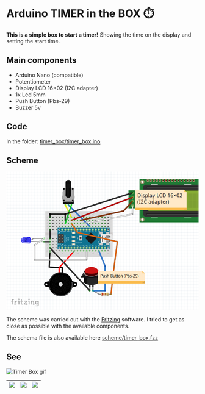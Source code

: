 # Arduino TIMER in the BOX :stopwatch:

**This is a simple box to start a timer!** Showing the time on the display and setting the start time.

## Main components
* Arduino Nano (compatible)
* Potentiometer
* Display LCD 16×02 (I2C adapter)
* 1x Led 5mm
* Push Button (Pbs-29)
* Buzzer 5v


## Code
In the folder: [timer_box/timer_box.ino](timer_box/timer_box.ino)


## Scheme

![Scheme Fritzing](/res/timer_box_scheme_fritzing.png)

The scheme was carried out with the [Fritzing](https://fritzing.org/)
 software. I tried to get as close as possible with the available components.

The schema file is also available here [scheme/timer_box.fzz](scheme/timer_box.fzz)


## See 

![Timer Box gif](/res/timer_box.gif)


|![](res/photo_1.jpg)|![](res/photo_2.jpg) |![](res/photo_3.jpg) |
|-|-|-|